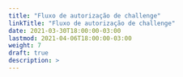 ```yaml
---
title: "Fluxo de autorização de challenge"
linkTitle: "Fluxo de autorização de challenge"
date: 2021-03-30T18:00:00-03:00
lastmod: 2021-04-06T18:00:00-03:00
weight: 7
draft: true
description: >
---
```










